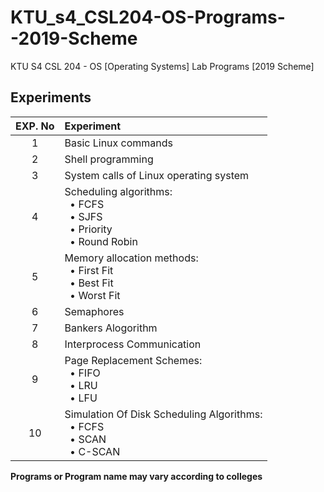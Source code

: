 # KTU_s4_CSL204-OS-Programs--2019-Scheme

KTU S4 CSL 204 - OS [Operating Systems] Lab Programs [2019 Scheme]

## Experiments

| EXP. No | Experiment |
|:-----:|:---------------------------|
| 1 | Basic Linux commands |
| 2 | Shell programming |
| 3 | System calls of Linux operating system |
| 4 | Scheduling algorithms: <br> &nbsp; • FCFS <br> &nbsp; • SJFS <br> &nbsp; • Priority <br> &nbsp; • Round Robin |
| 5 | Memory allocation methods: <br> &nbsp; • First Fit <br> &nbsp; • Best Fit <br> &nbsp; • Worst Fit |
| 6 | Semaphores |
| 7 | Bankers Alogorithm |
| 8 | Interprocess Communication |
| 9 | Page Replacement Schemes: <br> &nbsp;  • FIFO <br> &nbsp; • LRU <br> &nbsp; • LFU |
| 10 | Simulation Of Disk Scheduling Algorithms: <br> &nbsp; • FCFS <br> &nbsp; • SCAN <br> &nbsp; • C-SCAN |

**Programs or Program name may vary according to colleges**

